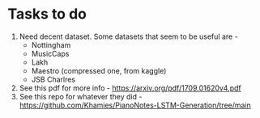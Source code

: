 # Tasks to do

1. Need decent dataset. Some datasets that seem to be useful are - 
	- Nottingham
	- MusicCaps
	- Lakh
	- Maestro (compressed one, from kaggle)
	- JSB Charlres
2. See this pdf for more info - https://arxiv.org/pdf/1709.01620v4.pdf
3. See this repo for whatever they did - https://github.com/Khamies/PianoNotes-LSTM-Generation/tree/main

